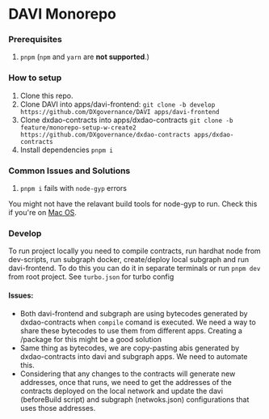 # DAVI Monorepo

### Prerequisites

1. `pnpm` (`npm` and `yarn` are **not supported**.)

### How to setup

1. Clone this repo.
2. Clone DAVI into apps/davi-frontend: `git clone -b develop https://github.com/DXgovernance/DAVI apps/davi-frontend`
3. Clone dxdao-contracts into apps/dxdao-contracts `git clone -b feature/monorepo-setup-w-create2 https://github.com/DXgovernance/dxdao-contracts apps/dxdao-contracts`
4. Install dependencies `pnpm i`

### Common Issues and Solutions

1. `pnpm i` fails with `node-gyp` errors

You might not have the relavant build tools for node-gyp to run. Check this if you're on [Mac OS](https://github.com/nodejs/node-gyp/blob/HEAD/macOS_Catalina.md#The-acid-test).

### Develop

To run project locally you need to compile contracts, run hardhat node from dev-scripts, run subgraph docker, create/deploy local subgraph and run davi-frontend. To do this you can do it in separate terminals or run `pnpm dev` from root project. See `turbo.json` for turbo config

#### Issues:

- Both davi-frontend and subgraph are using bytecodes generated by dxdao-contracts when `compile` comand is executed. We need a way to share these bytecodes to use them from different apps. Creating a /package for this might be a good solution
- Same thing as bytecodes, we are copy-pasting abis generated by dxdao-contracts into davi and subgraph apps. We need to automate this.
- Considering that any changes to the contracts will generate new addresses, once that runs, we need to get the addresses of the contracts deployed on the local network and update the davi (beforeBuild script) and subgraph (netwoks.json) configurations that uses those addresses.
